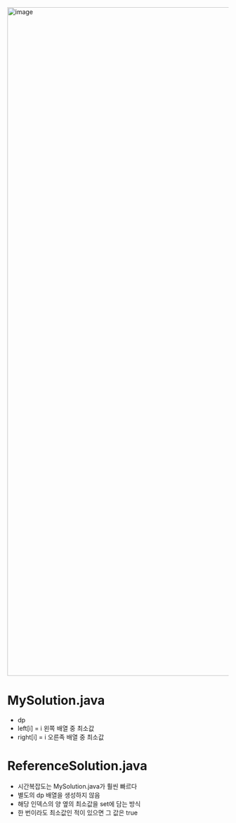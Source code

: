 <img width="1522" alt="image" src="https://user-images.githubusercontent.com/48542327/94383822-0ff1a800-017c-11eb-8add-61c37156663d.png">

# MySolution.java
* dp
* left[i] = i 왼쪽 배열 중 최소값
* right[i] = i 오른족 배열 중 최소값

# ReferenceSolution.java
* 시간복잡도는 MySolution.java가 훨씬 빠르다
* 별도의 dp 배열을 생성하지 않음
* 해당 인덱스의 양 옆의 최소값을 set에 담는 방식
* 한 번이라도 최소값인 적이 있으면 그 값은 true
